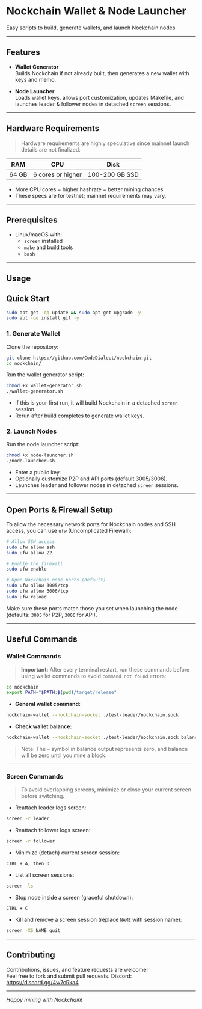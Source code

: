 # Nockchain Wallet & Node Launcher

Easy scripts to build, generate wallets, and launch Nockchain nodes.

---

## Features

- **Wallet Generator**  
  Builds Nockchain if not already built, then generates a new wallet with keys and memo.

- **Node Launcher**  
  Loads wallet keys, allows port customization, updates Makefile, and launches leader & follower nodes in detached `screen` sessions.

---

## Hardware Requirements

> Hardware requirements are highly speculative since mainnet launch details are not finalized.

| RAM      | CPU              | Disk           |
|----------|------------------|----------------|
| 64 GB    | 6 cores or higher | 100-200 GB SSD |

- More CPU cores = higher hashrate = better mining chances  
- These specs are for testnet; mainnet requirements may vary.

---

## Prerequisites

- Linux/macOS with:
  - `screen` installed
  - `make` and build tools
  - `bash`

---

## Usage

## Quick Start

```bash
sudo apt-get -qq update && sudo apt-get upgrade -y
sudo apt -qq install git -y
```

### 1. Generate Wallet
Clone the repository:

```bash
git clone https://github.com/CodeDialect/nockchain.git
cd nockchain/

```
Run the wallet generator script:

```bash
chmod +x wallet-generator.sh
./wallet-generator.sh
```

- If this is your first run, it will build Nockchain in a detached `screen` session.
- Rerun after build completes to generate wallet keys.

### 2. Launch Nodes

Run the node launcher script:

```bash
chmod +x node-launcher.sh
./node-launcher.sh
```

- Enter a public key.
- Optionally customize P2P and API ports (default 3005/3006).
- Launches leader and follower nodes in detached `screen` sessions.

---

## Open Ports & Firewall Setup

To allow the necessary network ports for Nockchain nodes and SSH access, you can use `ufw` (Uncomplicated Firewall):

```bash
# Allow SSH access
sudo ufw allow ssh
sudo ufw allow 22

# Enable the firewall
sudo ufw enable

# Open Nockchain node ports (default)
sudo ufw allow 3005/tcp
sudo ufw allow 3006/tcp
sudo ufw reload
```

Make sure these ports match those you set when launching the node (defaults: `3005` for P2P, `3006` for API).

---

## Useful Commands

### Wallet Commands

> **Important:** After every terminal restart, run these commands before using wallet commands to avoid `command not found` errors:

```bash
cd nockchain
export PATH="$PATH:$(pwd)/target/release"
```

- **General wallet command:**

```bash
nockchain-wallet --nockchain-socket ./test-leader/nockchain.sock
```

- **Check wallet balance:**

```bash
nockchain-wallet --nockchain-socket ./test-leader/nockchain.sock balance
```

> Note: The `~` symbol in balance output represents zero, and balance will be zero until you mine a block.

---

### Screen Commands

> To avoid overlapping screens, minimize or close your current screen before switching.

- Reattach leader logs screen:

```bash
screen -r leader
```

- Reattach follower logs screen:

```bash
screen -r follower
```

- Minimize (detach) current screen session:

```
CTRL + A, then D
```

- List all screen sessions:

```bash
screen -ls
```

- Stop node inside a screen (graceful shutdown):

```
CTRL + C
```

- Kill and remove a screen session (replace `NAME` with session name):

```bash
screen -XS NAME quit
```

---

## Contributing

Contributions, issues, and feature requests are welcome!  
Feel free to fork and submit pull requests.
Discord: https://discord.gg/4w7cRka4

---

*Happy mining with Nockchain!* 
